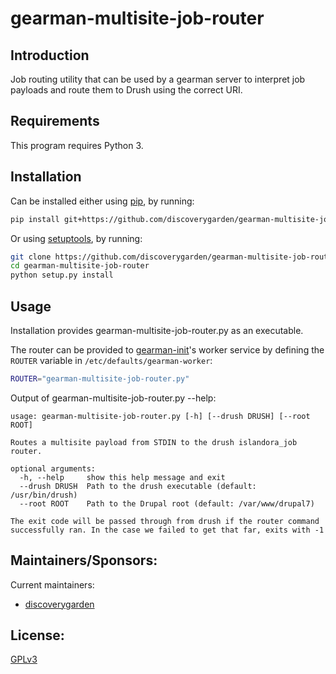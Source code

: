 # gearman-multisite-job-router

## Introduction

Job routing utility that can be used by a gearman server to interpret job payloads and route them to Drush using the correct URI.

## Requirements

This program requires Python 3.

## Installation

Can be installed either using [pip](https://pypi.python.org/pypi/pip), by running:

```bash
pip install git+https://github.com/discoverygarden/gearman-multisite-job-router
```

Or using [setuptools](https://pypi.python.org/pypi/setuptools), by running:

```bash
git clone https://github.com/discoverygarden/gearman-multisite-job-router
cd gearman-multisite-job-router
python setup.py install
```

## Usage

Installation provides gearman-multisite-job-router.py as an executable.

The router can be provided to [gearman-init](https://github.com/discoverygarden/gearman-init)'s worker service by defining the `ROUTER` variable in `/etc/defaults/gearman-worker`:

```bash
ROUTER="gearman-multisite-job-router.py"
```

Output of gearman-multisite-job-router.py --help:

```
usage: gearman-multisite-job-router.py [-h] [--drush DRUSH] [--root ROOT]

Routes a multisite payload from STDIN to the drush islandora_job router.

optional arguments:
  -h, --help     show this help message and exit
  --drush DRUSH  Path to the drush executable (default: /usr/bin/drush)
  --root ROOT    Path to the Drupal root (default: /var/www/drupal7)

The exit code will be passed through from drush if the router command
successfully ran. In the case we failed to get that far, exits with -1
```

## Maintainers/Sponsors:

Current maintainers:

* [discoverygarden](https://github.com/discoverygarden)

## License:

[GPLv3](http://www.gnu.org/licenses/gpl-3.0.txt)
